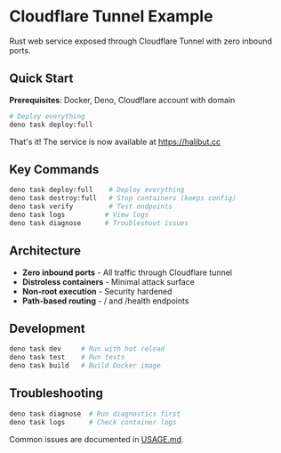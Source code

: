 # Cloudflare Tunnel Example

Rust web service exposed through Cloudflare Tunnel with zero inbound ports.

## Quick Start

**Prerequisites**: Docker, Deno, Cloudflare account with domain

```bash
# Deploy everything
deno task deploy:full
```

That's it! The service is now available at https://halibut.cc

## Key Commands

```bash
deno task deploy:full    # Deploy everything
deno task destroy:full   # Stop containers (keeps config)
deno task verify         # Test endpoints
deno task logs          # View logs
deno task diagnose      # Troubleshoot issues
```

## Architecture

- **Zero inbound ports** - All traffic through Cloudflare tunnel
- **Distroless containers** - Minimal attack surface
- **Non-root execution** - Security hardened
- **Path-based routing** - / and /health endpoints

## Development

```bash
deno task dev     # Run with hot reload
deno task test    # Run tests
deno task build   # Build Docker image
```

## Troubleshooting

```bash
deno task diagnose  # Run diagnostics first
deno task logs      # Check container logs
```

Common issues are documented in [USAGE.md](USAGE.md).